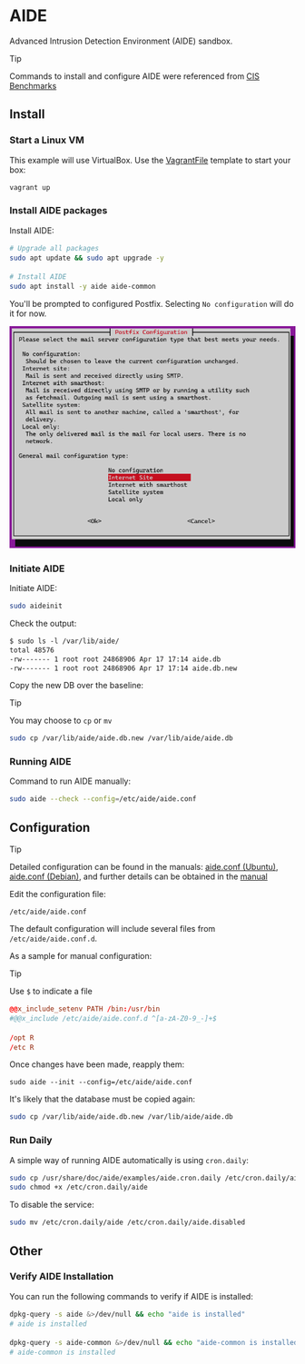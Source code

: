 # AIDE

Advanced Intrusion Detection Environment (AIDE) sandbox.

> [!TIP]
> Commands to install and configure AIDE were referenced from [CIS Benchmarks](https://downloads.cisecurity.org/#/)

## Install

### Start a Linux VM

This example will use VirtualBox. Use the [VagrantFile](./VagrantFile) template to start your box:

```sh
vagrant up
```

### Install AIDE packages

Install AIDE:

```sh
# Upgrade all packages
sudo apt update && sudo apt upgrade -y

# Install AIDE
sudo apt install -y aide aide-common
```

You'll be prompted to configured Postfix. Selecting `No configuration` will do it for now.

<img src=".assets/postfix.png" />


### Initiate AIDE

Initiate AIDE:

```sh
sudo aideinit
```

Check the output:

```
$ sudo ls -l /var/lib/aide/
total 48576
-rw------- 1 root root 24868906 Apr 17 17:14 aide.db
-rw------- 1 root root 24868906 Apr 17 17:14 aide.db.new
```

Copy the new DB over the baseline:

> [!TIP]
> You may choose to `cp` or `mv`

```sh
sudo cp /var/lib/aide/aide.db.new /var/lib/aide/aide.db
```

### Running AIDE

Command to run AIDE manually:

```sh
sudo aide --check --config=/etc/aide/aide.conf
```

## Configuration

> [!TIP]
> Detailed configuration can be found in the manuals: [aide.conf (Ubuntu)](https://manpages.ubuntu.com/manpages/jammy/man5/aide.conf.5.html),[ aide.conf (Debian)](https://manpages.debian.org/bookworm/aide/aide.conf.5.en.html), and further details can be obtained in the [manual](https://aide.github.io/doc/)

Edit the configuration file:

```
/etc/aide/aide.conf
```

The default configuration will include several files from `/etc/aide/aide.conf.d`.

As a sample for manual configuration:

> [!TIP]
> Use `$` to indicate a file

```conf
@@x_include_setenv PATH /bin:/usr/bin
#@@x_include /etc/aide/aide.conf.d ^[a-zA-Z0-9_-]+$

/opt R
/etc R
```

Once changes have been made, reapply them:

```
sudo aide --init --config=/etc/aide/aide.conf
```

It's likely that the database must be copied again:

```sh
sudo cp /var/lib/aide/aide.db.new /var/lib/aide/aide.db
```


### Run Daily

A simple way of running AIDE automatically is using `cron.daily`:

```sh
sudo cp /usr/share/doc/aide/examples/aide.cron.daily /etc/cron.daily/aide
sudo chmod +x /etc/cron.daily/aide
```

To disable the service:

```sh
sudo mv /etc/cron.daily/aide /etc/cron.daily/aide.disabled
```

## Other

### Verify AIDE Installation

You can run the following commands to verify if AIDE is installed:

```sh
dpkg-query -s aide &>/dev/null && echo "aide is installed"
# aide is installed

dpkg-query -s aide-common &>/dev/null && echo "aide-common is installed"
# aide-common is installed
```

